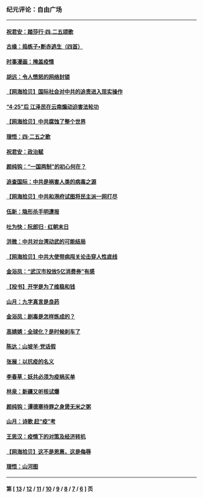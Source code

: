 ### 纪元评论：自由广场
---
#### [祝君安：踏莎行·四.二五颂歌](../../pages/nsc993/n12061559.md) 
#### [古缘：捣练子•断赤逃生（四首）](../../pages/nsc993/n12056236.md) 
#### [时事漫画：掩盖疫情](../../pages/nsc993/n12056208.md) 
#### [胡远：令人愤怒的网络封锁](../../pages/nsc993/n12054084.md) 
#### [【网海拾贝】国际社会对中共的追责进入现实操作](../../pages/nsc993/n12053870.md) 
#### [“4·25”后 江泽民在云南煽动迫害法轮功](../../pages/nsc993/n12052774.md) 
#### [【网海拾贝】中共腐蚀了整个世界](../../pages/nsc993/n12051803.md) 
#### [理悟：四·二五之歌](../../pages/nsc993/n12051683.md) 
#### [祝君安：政治赋](../../pages/nsc993/n12051480.md) 
#### [颜纯钩：“一国两制”的初心何在？](../../pages/nsc993/n12050727.md) 
#### [追查国际：中共是祸害人类的病毒之源](../../pages/nsc993/n12048938.md) 
#### [【网海拾贝】中共和港府试图将民主派一网打尽](../../pages/nsc993/n12048622.md) 
#### [伍新：隐形杀手明遭报](../../pages/nsc993/n12047642.md) 
#### [吐为快：阮郎归 · 红朝末日](../../pages/nsc993/n12047629.md) 
#### [洪微：中共对台湾动武的可能结局](../../pages/nsc993/n12046050.md) 
#### [【网海拾贝】中共大使带病闯关论击穿人性底线](../../pages/nsc993/n12045886.md) 
#### [金浴凤：“武汉市投放5亿消费券”有感](../../pages/nsc993/n12045563.md) 
#### [【投书】开学是为了维稳和钱](../../pages/nsc993/n12045013.md) 
#### [山月：九字真言是良药](../../pages/nsc993/n12044842.md) 
#### [金浴凤：剧毒是怎样炼成的？](../../pages/nsc993/n12044835.md) 
#### [高婧婧：全球化？是时候刹车了](../../pages/nsc993/n12044809.md) 
#### [陈达：山坡羊·党话假](../../pages/nsc993/n12044764.md) 
#### [张展：以抗疫的名义](../../pages/nsc993/n12044611.md) 
#### [李春草：妖共必须为疫祸买单](../../pages/nsc993/n12042505.md) 
#### [林泉：新疆又听核试爆](../../pages/nsc993/n12042501.md) 
#### [颜纯钩：谭德塞待罪之身煲无米之粥](../../pages/nsc993/n12042390.md) 
#### [山月：诗歌 赶“疫”考](../../pages/nsc993/n12041241.md) 
#### [王思汉：疫情下的对策及经济转机](../../pages/nsc993/n12041228.md) 
#### [【网海拾贝】这不是恩惠，这是侮辱](../../pages/nsc993/n12041118.md) 
#### [理悟：山河图](../../pages/nsc993/n12040825.md) 

---
#### 第 [ [13](./13.md) / [12](./12.md) / [11](./11.md) / [10](./10.md) / [9](./9.md) / [8](./8.md) / [7](./7.md) / [6](./6.md) ] 页
